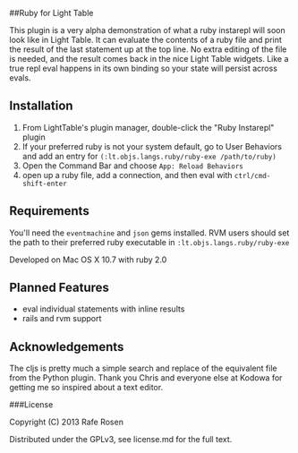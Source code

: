 ##Ruby for Light Table

This plugin is a very alpha demonstration of what a ruby instarepl will soon look like in Light Table.  It can evaluate the contents of a ruby file and print the result of the last statement up at the top line.  No extra editing of the file is needed, and the result comes back in the nice Light Table widgets.  Like a true repl eval happens in its own binding so your state will persist across evals.

## Installation

1.  From LightTable's plugin manager, double-click the "Ruby Instarepl" plugin
2.  If your preferred ruby is not your system default, go to User Behaviors and add an entry for `(:lt.objs.langs.ruby/ruby-exe /path/to/ruby)`
3.  Open the Command Bar and choose `App: Reload Behaviors`
4.  open up a ruby file, add a connection, and then eval with `ctrl/cmd-shift-enter`

## Requirements

You'll need the `eventmachine` and `json` gems installed.  RVM users should set the path to their preferred ruby executable in `:lt.objs.langs.ruby/ruby-exe`

Developed on Mac OS X 10.7 with ruby 2.0

## Planned Features
- eval individual statements with inline results
- rails and rvm support

## Acknowledgements

The cljs is pretty much a simple search and replace of the equivalent file from the Python plugin.  Thank you Chris and everyone else at Kodowa for getting me so inspired about a text editor.

###License

Copyright (C) 2013 Rafe Rosen

Distributed under the GPLv3, see license.md for the full text.
